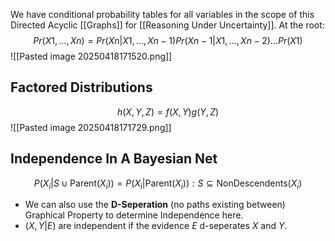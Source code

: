 We have conditional probability tables for all variables in the scope of this Directed Acyclic [[Graphs]] for [[Reasoning Under Uncertainty]].
At the root: $$Pr(X1,…,Xn) = Pr(Xn|X1,…,Xn-1)Pr(Xn-1|X1,…,Xn-2)…Pr(X1)$$![[Pasted image 20250418171520.png]]
## Factored Distributions
$$h(X,Y,Z)=f(X,Y)g(Y,Z)$$
![[Pasted image 20250418171729.png]]
## Independence In A Bayesian Net
$$P(X_i|S\cup \text{Parent}(X_i))=P(X_i|\text{Parent}(X_i)):S\subseteq \text{NonDescendents}(X_i)$$
- We can also use the **D-Seperation** (no paths existing between) Graphical Property to determine Independence here.
- $(X,Y|E)$ are independent if the evidence $E$ d-seperates $X$ and $Y$.